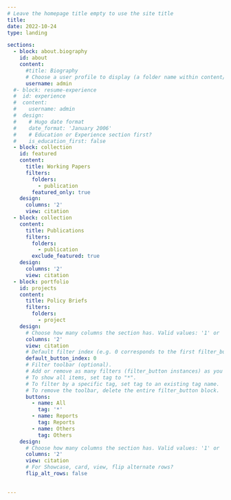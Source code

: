 ```yaml
---
# Leave the homepage title empty to use the site title
title:
date: 2022-10-24
type: landing

sections:
  - block: about.biography
    id: about
    content:
      #title: Biography
      # Choose a user profile to display (a folder name within content/authors/)
      username: admin
  #- block: resume-experience
  #  id: experience
  #  content:
  #    username: admin
  #  design:
  #    # Hugo date format
  #    date_format: 'January 2006'
  #    # Education or Experience section first?
  #    is_education_first: false
  - block: collection
    id: featured
    content:
      title: Working Papers
      filters:
        folders:
          - publication
        featured_only: true
    design:
      columns: '2'
      view: citation
  - block: collection
    content:
      title: Publications
      filters:
        folders:
          - publication
        exclude_featured: true
    design:
      columns: '2'
      view: citation
  - block: portfolio
    id: projects
    content:
      title: Policy Briefs
      filters:
        folders:
          - project
    design:
      # Choose how many columns the section has. Valid values: '1' or '2'.
      columns: '2'
      view: citation
      # Default filter index (e.g. 0 corresponds to the first filter_button instance below).
      default_button_index: 0
      # Filter toolbar (optional).
      # Add or remove as many filters (filter_button instances) as you like.
      # To show all items, set tag to "*".
      # To filter by a specific tag, set tag to an existing tag name.
      # To remove the toolbar, delete the entire filter_button block.
      buttons:
        - name: All
          tag: '*'
        - name: Reports
          tag: Reports
        - name: Others
          tag: Others
    design:
      # Choose how many columns the section has. Valid values: '1' or '2'.
      columns: '2'
      view: citation
      # For Showcase, card, view, flip alternate rows?
      flip_alt_rows: false
  

---
```

